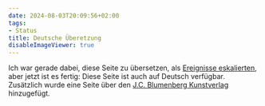 ```yaml
---
date: 2024-08-03T20:09:56+02:00
tags:
- Status
title: Deutsche Überetzung
disableImageViewer: true
---
```


Ich war gerade dabei, diese Seite zu übersetzen, als [Ereignisse eskalierten](/de/post/mystery-again/), aber jetzt ist es fertig:
Diese Seite ist auch auf Deutsch verfügbar. Zusätzlich wurde eine Seite über den [J.C. Blumenberg Kunstverlag](/de/hints/j-c-b/) hinzugefügt.
